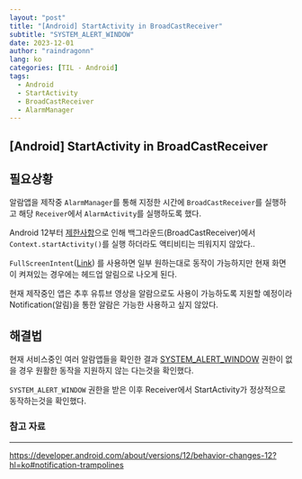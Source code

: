```yaml
---
layout: "post"
title: "[Android] StartActivity in BroadCastReceiver"
subtitle: "SYSTEM_ALERT_WINDOW"
date: 2023-12-01
author: "raindragonn"
lang: ko
categories: [TIL - Android]
tags:
  - Android
  - StartActivity
  - BroadCastReceiver
  - AlarmManager
---
```


## [Android] StartActivity in BroadCastReceiver

## 필요상황

알람앱을 제작중 `AlarmManager`를 통해 지정한 시간에 `BroadCastReceiver`를 실행하고 해당 `Receiver`에서 `AlarmActivity`를 실행하도록 했다.

Android 12부터 [제한사항](https://developer.android.com/about/versions/12/behavior-changes-12?hl=ko#notification-trampolines)으로 인해 백그라운드(BroadCastReceiver)에서 `Context.startActivity()`를 실행 하더라도 액티비티는 띄워지지 않았다..

`FullScreenIntent`([Link](https://developer.android.com/reference/android/app/Notification.Builder#setFullScreenIntent(android.app.PendingIntent,%20boolean))) 를 사용하면 일부 원하는대로 동작이 가능하지만 현재 화면이 켜져있는 경우에는 헤드업 알림으로 나오게 된다.

현재 제작중인 앱은 추후 유튜브 영상을 알람으로도 사용이 가능하도록 지원할 예정이라 Notification(알림)을 통한 알람은 가능한 사용하고 싶지 않았다.

## 해결법

현재 서비스중인 여러 알람앱들을 확인한 결과 [SYSTEM_ALERT_WINDOW](https://developer.android.com/reference/android/Manifest.permission#SYSTEM_ALERT_WINDOW) 권한이 없을 경우 원활한 동작을 지원하지 않는 다는것을 확인했다.

`SYSTEM_ALERT_WINDOW` 권한을 받은 이후 Receiver에서 StartActivity가 정상적으로 동작하는것을 확인했다.

### 참고 자료

---

https://developer.android.com/about/versions/12/behavior-changes-12?hl=ko#notification-trampolines